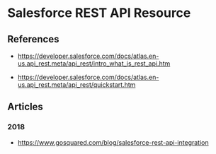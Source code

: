 
# Salesforce REST API Resource

## References

- https://developer.salesforce.com/docs/atlas.en-us.api_rest.meta/api_rest/intro_what_is_rest_api.htm

- https://developer.salesforce.com/docs/atlas.en-us.api_rest.meta/api_rest/quickstart.htm



## Articles

### 2018
- https://www.gosquared.com/blog/salesforce-rest-api-integration

